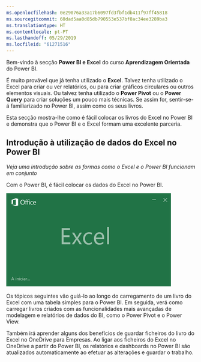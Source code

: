```yaml
---
ms.openlocfilehash: 0e29076a33a17b6097fd3fbf1db411f97ff45818
ms.sourcegitcommit: 60dad5aa0d85db790553e537bf8ac34ee3289ba3
ms.translationtype: HT
ms.contentlocale: pt-PT
ms.lasthandoff: 05/29/2019
ms.locfileid: "61271516"
---
```

Bem-vindo à secção **Power BI e Excel** do curso **Aprendizagem Orientada** do Power BI.

É muito provável que já tenha utilizado o **Excel**. Talvez tenha utilizado o Excel para criar ou ver relatórios, ou para criar gráficos circulares ou outros elementos visuais. Ou talvez tenha utilizado o **Power Pivot** ou o **Power Query** para criar soluções um pouco mais técnicas. Se assim for, sentir-se-á familiarizado no Power BI, assim como os seus livros.

Esta secção mostra-lhe como é fácil colocar os livros do Excel no Power BI e demonstra que o Power BI e o Excel formam uma excelente parceria.

## <a name="introduction-to-using-excel-data-in-power-bi"></a>Introdução à utilização de dados do Excel no Power BI
*Veja uma introdução sobre as formas como o Excel e o Power BI funcionam em conjunto*

Com o Power BI, é fácil colocar os dados do Excel no Power BI.

![](media/5-1-intro-excel-data/5-1_1.png)

Os tópicos seguintes vão guiá-lo ao longo do carregamento de um livro do Excel com uma tabela simples para o Power BI. Em seguida, verá como carregar livros criados com as funcionalidades mais avançadas de modelagem e relatórios de dados do BI, como o Power Pivot e o Power View.

Também irá aprender alguns dos benefícios de guardar ficheiros do livro do Excel no OneDrive para Empresas. Ao ligar aos ficheiros do Excel no OneDrive a partir do Power BI, os relatórios e dashboards no Power BI são atualizados automaticamente ao efetuar as alterações e guardar o trabalho.

